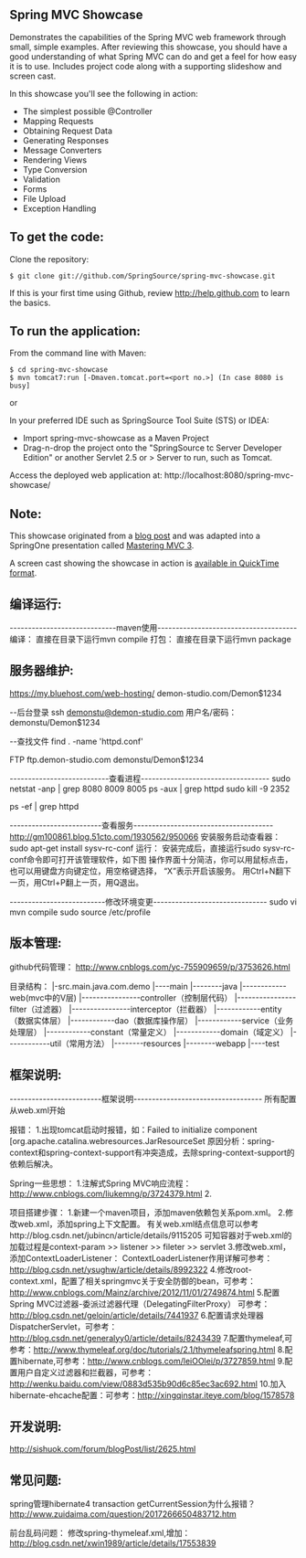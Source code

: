 Spring MVC Showcase
-------------------
Demonstrates the capabilities of the Spring MVC web framework through small, simple examples.
After reviewing this showcase, you should have a good understanding of what Spring MVC can do and get a feel for how easy it is to use.
Includes project code along with a supporting slideshow and screen cast.

In this showcase you'll see the following in action:

* The simplest possible @Controller
* Mapping Requests
* Obtaining Request Data
* Generating Responses
* Message Converters
* Rendering Views
* Type Conversion
* Validation
* Forms
* File Upload
* Exception Handling

To get the code:
-------------------
Clone the repository:

    $ git clone git://github.com/SpringSource/spring-mvc-showcase.git

If this is your first time using Github, review http://help.github.com to learn the basics.

To run the application:
-------------------	
From the command line with Maven:

    $ cd spring-mvc-showcase
    $ mvn tomcat7:run [-Dmaven.tomcat.port=<port no.>] (In case 8080 is busy] 

or

In your preferred IDE such as SpringSource Tool Suite (STS) or IDEA:

* Import spring-mvc-showcase as a Maven Project
* Drag-n-drop the project onto the "SpringSource tc Server Developer Edition" or another Servlet 2.5 or > Server to run, such as Tomcat.

Access the deployed web application at: http://localhost:8080/spring-mvc-showcase/

Note:
-------------------

This showcase originated from a [blog post](http://blog.springsource.com/2010/07/22/spring-mvc-3-showcase/) and was adapted into a SpringOne presentation called [Mastering MVC 3](http://www.infoq.com/presentations/Mastering-Spring-MVC-3).

A screen cast showing the showcase in action is [available in QuickTime format](http://s3.springsource.org/MVC/mvc-showcase-screencast.mov).

编译运行:
-------------------
-----------------------------maven使用--------------------------------------
编译：
直接在目录下运行mvn compile
打包：
直接在目录下运行mvn package


服务器维护:
-------------------
https://my.bluehost.com/web-hosting/
demon-studio.com/Demon$1234

--后台登录
ssh demonstu@demon-studio.com
用户名/密码：demonstu/Demon$1234

--查找文件 
find . -name 'httpd.conf'

FTP
ftp.demon-studio.com
demonstu/Demon$1234

---------------------------查看进程-----------------------------------
sudo netstat -anp | grep 8080 8009 8005
ps -aux | grep httpd
sudo kill -9 2352

 ps -ef | grep httpd

-------------------------查看服务--------------------------------------
http://gm100861.blog.51cto.com/1930562/950066
安装服务启动查看器：sudo apt-get install sysv-rc-conf
运行：
安装完成后，直接运行sudo sysv-rc-conf命令即可打开该管理软件，如下图
操作界面十分简洁，你可以用鼠标点击，也可以用键盘方向键定位，用空格键选择， “X”表示开启该服务。 用Ctrl+N翻下一页，用Ctrl+P翻上一页，用Q退出。 

--------------------------修改环境变更-------------------------------
sudo vi mvn compile
sudo source /etc/profile

版本管理:
-------------------
github代码管理：
http://www.cnblogs.com/yc-755909659/p/3753626.html

目录结构：
|-src.main.java.com.demo
|----main
|--------java
|------------web(mvc中的V层)
|----------------controller（控制层代码）
|----------------filter（过滤器）
|----------------interceptor（拦截器）
|------------entity（数据实体层）
|------------dao（数据库操作层）
|------------service（业务处理层）
|------------constant（常量定义）
|------------domain（域定义）
|------------util（常用方法）
|--------resources
|--------webapp
|----test


框架说明:
-------------------
-------------------------框架说明-----------------------------------
所有配置从web.xml开始

报错：
1.出现tomcat启动时报错，如：Failed to initialize component [org.apache.catalina.webresources.JarResourceSet
原因分析：spring-context和spring-context-support有冲突造成，去除spring-context-support的依赖后解决。

Spring一些思想：
1.注解式Spring MVC响应流程：http://www.cnblogs.com/liukemng/p/3724379.html
2.

项目搭建步骤：
1.新建一个maven项目，添加maven依赖包关系pom.xml。
2.修改web.xml，添加spring上下文配置。
有关web.xml结点信息可以参考http://blog.csdn.net/jubincn/article/details/9115205
可知容器对于web.xml的加载过程是context-param >> listener  >> fileter  >> servlet
3.修改web.xml，添加ContextLoaderListener：
ContextLoaderListener作用详解可参考：http://blog.csdn.net/ysughw/article/details/8992322
4.修改root-context.xml，配置了相关springmvc关于安全防御的bean，可参考：http://www.cnblogs.com/Mainz/archive/2012/11/01/2749874.html
5.配置Spring MVC过滤器-委派过滤器代理（DelegatingFilterProxy）
可参考：http://blog.csdn.net/geloin/article/details/7441937
6.配置请求处理器DispatcherServlet，可参考：http://blog.csdn.net/generalyy0/article/details/8243439
7.配置thymeleaf,可参考：http://www.thymeleaf.org/doc/tutorials/2.1/thymeleafspring.html
8.配置hibernate,可参考：http://www.cnblogs.com/leiOOlei/p/3727859.html
9.配置用户自定义过滤器和拦截器，可参考：http://wenku.baidu.com/view/0883d535b90d6c85ec3ac692.html
10.加入hibernate-ehcache配置：可参考：http://xingqinstar.iteye.com/blog/1578578


开发说明:
-------------------
http://sishuok.com/forum/blogPost/list/2625.html


常见问题:
-------------------
spring管理hibernate4 transaction getCurrentSession为什么报错？
http://www.zuidaima.com/question/2017266650483712.htm

前台乱码问题：
修改spring-thymeleaf.xml,增加：<property name="characterEncoding" value="UTF-8"/>  
http://blog.csdn.net/xwin1989/article/details/17553839

